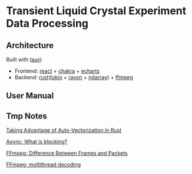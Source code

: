 # Transient Liquid Crystal Experiment Data Processing

## Architecture

Built with [tauri](https://tauri.studio/en/):

* Frontend: [react](https://reactjs.org/) + [chakra](https://chakra-ui.com/) + [echarts](https://echarts.apache.org/en/index.html)
* Backend: [rust](https://www.rust-lang.org/)([tokio](https://tokio.rs/) + [rayon](https://github.com/rayon-rs/rayon) + [ndarray](https://github.com/rust-ndarray/ndarray)) + [ffmpeg](https://www.ffmpeg.org/)

## User Manual

## Tmp Notes

[Taking Advantage of Auto-Vectorization in Rust](https://www.nickwilcox.com/blog/autovec)

[Async: What is blocking?](https://ryhl.io/blog/async-what-is-blocking/)

[FFmpeg: Difference Between Frames and Packets](https://stackoverflow.com/questions/53574798/difference-between-frames-and-packets-in-ffmpeg)

[FFmpeg: multithread decoding](https://www.cnblogs.com/TaigaCon/p/10220356.html)
